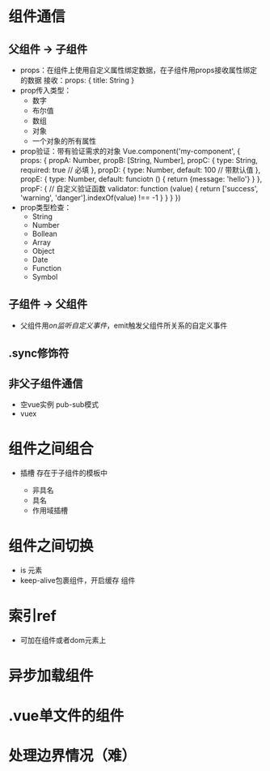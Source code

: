 # 组件通信
## 父组件 -> 子组件
* props：在组件上使用自定义属性绑定数据，在子组件用props接收属性绑定的数据
        <componetn-a :title="post.title"></component-a>
        接收：props: {
        title: String
        }
* prop传入类型：
    * 数字
    * 布尔值
    * 数组
    * 对象
    * 一个对象的所有属性
* prop验证：带有验证需求的对象
        Vue.component('my-component', {
            props: {
                propA: Number,
                propB: [String, Number],
                propC: {
                type: String,
                required: true // 必填
            },
            propD: {
                type: Number,
                default: 100 // 带默认值
            },
            propE: {
                type: Number,
                default: funciotn () {
                return {message: 'hello'}
                }
            },
            propF: { // 自定义验证函数
                validator: function (value) {
                    return ['success', 'warning', 'danger'].indexOf(value) !== -1
                    }
                }
            }
        })
* prop类型检查：
    * String
    * Number
    * Bollean
    * Array
    * Object
    * Date
    * Function
    * Symbol
    
    
## 子组件 -> 父组件
* 父组件用$on监听自定义事件，$emit触发父组件所关系的自定义事件

## .sync修饰符
    
## 非父子组件通信
* 空vue实例 pub-sub模式
* vuex
    
    
# 组件之间组合
* <slot>插槽 存在于子组件的模板中
    * 非具名
    * 具名
    * 作用域插槽
    
    
# 组件之间切换
* is
        <component v-bind:is="currentView">元素
* keep-alive包裹组件，开启缓存
        <keep-alive>组件</keep-alive>


# 索引ref
* 可加在组件或者dom元素上


# 异步加载组件

# .vue单文件的组件

# 处理边界情况（难）